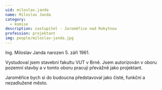 ```yaml
---
uid: miloslav.janda
name: Miloslav Janda
category:
  - komise
description: zastupitel - Jaroměřice nad Rokytnou
profession: projektant
img: people/miloslav-janda.jpg
---
```


Ing. Miloslav Janda narozen 5. září 1961.

Vystudoval jsem stavební fakultu VUT v Brně. Jsem autorizován v oboru pozemní stavby a v tomto oboru pracuji převážně jako projektant. 

Jaroměřice bych si do budoucna představoval jako čisté, funkční a nezadlužené město.
